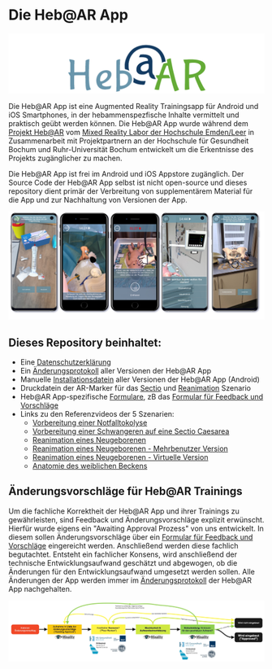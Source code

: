 # Die Heb@AR App

![HebAR Logo](HebARLogo.png)

Die Heb@AR App ist eine Augmented Reality Trainingsapp für Android und iOS Smartphones, in der hebammenspezfische Inhalte vermittelt und praktisch geübt werden können. Die Heb@AR App wurde während dem [Projekt Heb@AR](https://www.hs-gesundheit.de/hebar/uebersicht-hebar) vom [Mixed Reality Labor der Hochschule Emden/Leer](https://mixality.de/hebar/) in Zusammenarbeit mit Projektpartnern an der Hochschule für Gesundheit Bochum und Ruhr-Universität Bochum entwickelt um die Erkentnisse des Projekts zugänglicher zu machen.

Die Heb@AR App ist frei im Android und iOS Appstore zugänglich. Der Source Code der Heb@AR App selbst ist nicht open-source und dieses repository dient primär der Verbreitung von supplementärem Material für die App und zur Nachhaltung von Versionen der App.


![HebAR Training Beispiele](HebAR_Trainings_Beispiel.png)

## Dieses Repository beinhaltet:

- Eine [Datenschutzerklärung](https://github.com/Mixality/HebAR/blob/main/Datenschutzerkl%C3%A4rung.pdf)
- Ein [Änderungsprotokoll](https://github.com/Mixality/HebAR/blob/main/%C3%84nderungsprotokoll.md) aller Versionen der Heb@AR App
- Manuelle [Installationsdatein](https://github.com/Mixality/HebAR/releases) aller Versionen der Heb@AR App (Android)
- Druckdatein der AR-Marker für das [Sectio](https://github.com/Mixality/HebAR/blob/main/AR-Marker/HebAR_Marker_Sectio_DinA1.pdf) und [Reanimation](https://github.com/Mixality/HebAR/blob/main/AR-Marker/HebAR_Marker_Reanimation_DinA2.pdf) Szenario
- Heb@AR App-spezifische [Formulare](https://github.com/Mixality/HebAR/tree/main/Formulare), zB das [Formular für Feedback und Vorschläge](https://github.com/Mixality/HebAR/blob/main/Formulare/HebAR_Formular_Feedback.pdf)
- Links zu den Referenzvideos der 5 Szenarien:
  -  [Vorbereitung einer Notfalltokolyse](https://www.youtube.com/watch?v=CUyuzIkvvuk)
  -  [Vorbereitung einer Schwangeren auf eine Sectio Caesarea](https://www.youtube.com/watch?v=dw4dJnryNMs)
  -  [Reanimation eines Neugeborenen](https://www.youtube.com/watch?v=KoGDslW4abM)
  -  [Reanimation eines Neugeborenen - Mehrbenutzer Version](https://www.youtube.com/watch?v=mEp0kCC-Sug)
  -  [Reanimation eines Neugeborenen - Virtuelle Version](https://www.youtube.com/watch?v=FB7izeXjDWo)
  -  [Anatomie des weiblichen Beckens](https://www.youtube.com/watch?v=arTJ3lrHRkw)

## Änderungsvorschläge für Heb@AR Trainings

Um die fachliche Korrektheit der Heb@AR App und ihrer Trainings zu gewährleisten, sind Feedback und Änderungsvorschläge explizit erwünscht. Hierfür wurde eigens ein "Awaiting Approval Prozess" von uns entwickelt. In diesem sollen Änderungsvorschläge über ein [Formular für Feedback und Vorschläge](https://github.com/Mixality/HebAR/blob/main/Formulare/HebAR_Formular_Feedback.pdf) eingereicht werden. Anschließend werden diese fachlich begutachtet. Entsteht ein fachlicher Konsens, wird anschließend der technische Entwicklungsaufwand geschätzt und abgewogen, ob die Änderungen für den Entwicklungsaufwand umgesetzt werden sollen. Alle Änderungen der App werden immer im [Änderungsprotokoll](https://github.com/Mixality/HebAR/blob/main/%C3%84nderungsprotokoll.md) der Heb@AR App nachgehalten.

![Awaiting Approval Prozess Diagramm](AwaitingApprovalProzess.jpg)

